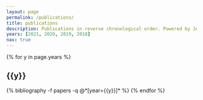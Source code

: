```yaml
---
layout: page
permalink: /publications/
title: publications
description: Publications in reverse chronological order. Powered by Jekyll-Scholar.
years: [2021, 2020, 2019, 2018]
nav: true
---
```


<div class="publications">

{% for y in page.years %}
  <h2 class="year">{{y}}</h2>
  {% bibliography -f papers -q @*[year={{y}}]* %}
{% endfor %}

</div>
